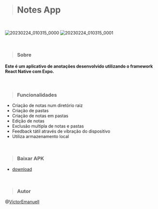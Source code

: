 > # Notes App

<br>

![20230224_010315_0000](https://user-images.githubusercontent.com/66982212/221089501-05219b14-e3f1-416e-b52a-80c5351e38d1.png)
![20230224_010315_0001](https://user-images.githubusercontent.com/66982212/221089507-4bc8fe36-11fe-421d-9951-16bbafb0c3c9.png)

<br>

> ### Sobre

#### Este é um aplicativo de anotações desenvolvido utilizando o framework React Native com Expo.

<br>

> ### Funcionalidades

- Criação de notas num diretório raiz
- Criação de pastas
- Criação de notas em pastas
- Edição de notas
- Exclusão multipla de notas e pastas
- Feedback tátil através de vibração do dispositivo
- Utiliza armazenamento local

<br>

> ### Baixar APK

- [download](https://github.com/VictorEmanuell/notes-app/releases/download/release/Notes.apk)

<br>

> ### Autor

@[VictorEmanuell](https://github.com/VictorEmanuell)
